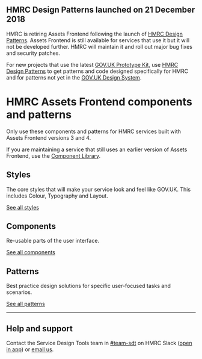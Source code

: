 <!--
  NOTE: This is from the GOV.UK Design System, without the bits that don't apply
-->
<div class="grid-row">
  <div class="column-full column-constrained">
    <div class="notification-summary">
      <h2 class="heading-medium no-top-margin">HMRC Design Patterns launched on 21 December 2018</h2>
      <div class="grid-row">
        <div class="column-two-thirds">
          <p>HMRC is retiring Assets Frontend following the launch of <a href="https://design.tax.service.gov.uk/hmrc-design-patterns/">HMRC Design Patterns</a>. Assets
             Frontend is still available for services that use it but it will not be developed further. HMRC will
             maintain it and roll out major bug fixes and security patches.</p>
          <p>For new projects that use the latest <a href="https://govuk-prototype-kit.herokuapp.com/docs">GOV.UK
             Prototype Kit</a>, use <a href="https://design.tax.service.gov.uk/hmrc-design-patterns/">HMRC Design Patterns</a> to get patterns and code designed
             specifically for HMRC and for patterns not yet in the <a href="https://design-system.service.gov.uk/">GOV.UK
             Design System</a>.</p>
        </div>
      </div>
    </div>
  </div>
</div>
<div class="grid-row masthead">
  <div class="column-full column-constrained">
    <h1 class="hero__title">HMRC Assets Frontend components and patterns</h1>
    <p class="hero__description">Only use these components and patterns for HMRC services built with Assets Frontend versions 3 and 4.</p>
    <p class="hero__description">If you are maintaining a service that still uses an earlier version of Assets Frontend, use the
    <a href="https://hmrc-component-library.herokuapp.com/">Component Library</a>.</p>
  </div>
</div>

<main id="design-system-content" class="markdown" data-module="anchored-headings">
  <div class="grid-row">
    <div class="column-full">
      <section>
        <div class="grid-row">
          <div class="column-full column-constrained">
            <div class="grid-row">
              <div class="column-one-third">
                <h2 class="heading-large">Styles</h2>
                <p>The core styles that will make your service look and feel like GOV.UK. This includes Colour,
                  Typography and Layout.</p>
                <p class="mt_20 mtb_20-m"><a href="styles">See all styles</a></p>
              </div>
              <div class="column-one-third">
                <h2 class="heading-large">Components</h2>
                <p>Re-usable parts of the user interface.</p>
                <p class="mt_20 mtb_20-m"><a href="components">See all components</a></p>
              </div>
              <div class="column-one-third">
                <h2 class="heading-large">Patterns</h2>
                <p>Best practice design solutions for specific user-focused tasks and scenarios.</p>
                <p class="mt_20 mtb_20-m"><a href="patterns">See all patterns</a></p>
              </div>
            </div>
          </div>
        </div>
      </section>
      <div class="grid-row">
        <div class="column-full column-constrained">
          <hr class="m0-m">
        </div>
      </div>
    </div>
  </div>
  <section>
    <div class="grid-row">
      <div class="column-full column-constrained">
        <h2 class="heading-large">Help and support</h2>
        <p>Contact the Service Design Tools team in <a href="https://hmrcdigital.slack.com/messages/C39V3PH38">#team-sdt</a>
          on HMRC Slack (<a href="slack://channel?team=T04RY81HB&amp;id=C39V3PH38">open in app</a>) or <a href="mailto:hmrc-service-design-tools-g@digital.hmrc.gov.uk">email
            us</a>.</p>
      </div>
    </div>
  </section>
</main>
